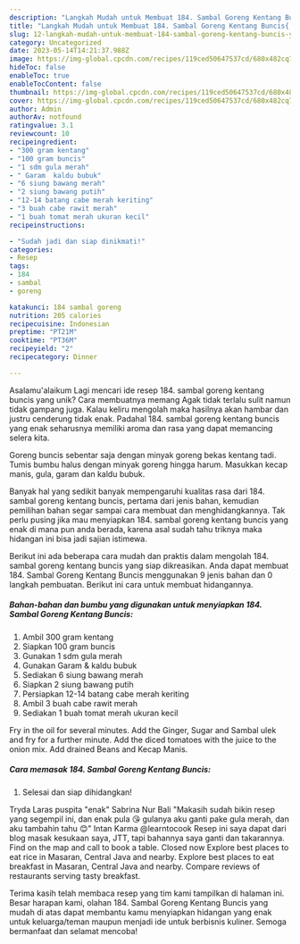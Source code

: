```yaml
---
description: "Langkah Mudah untuk Membuat 184. Sambal Goreng Kentang Buncis{ yang Enak"
title: "Langkah Mudah untuk Membuat 184. Sambal Goreng Kentang Buncis{ yang Enak"
slug: 12-langkah-mudah-untuk-membuat-184-sambal-goreng-kentang-buncis-yang-enak
category: Uncategorized
date: 2023-05-14T14:21:37.988Z
image: https://img-global.cpcdn.com/recipes/119ced50647537cd/680x482cq70/184-sambal-goreng-kentang-buncis-foto-resep-utama.jpg
hideToc: false
enableToc: true
enableTocContent: false
thumbnail: https://img-global.cpcdn.com/recipes/119ced50647537cd/680x482cq70/184-sambal-goreng-kentang-buncis-foto-resep-utama.jpg
cover: https://img-global.cpcdn.com/recipes/119ced50647537cd/680x482cq70/184-sambal-goreng-kentang-buncis-foto-resep-utama.jpg
author: Admin
authorAv: notfound
ratingvalue: 3.1
reviewcount: 10
recipeingredient:
- "300 gram kentang"
- "100 gram buncis"
- "1 sdm gula merah"
- " Garam  kaldu bubuk"
- "6 siung bawang merah"
- "2 siung bawang putih"
- "12-14 batang cabe merah keriting"
- "3 buah cabe rawit merah"
- "1 buah tomat merah ukuran kecil"
recipeinstructions:

- "Sudah jadi dan siap dinikmati!"
categories:
- Resep
tags:
- 184
- sambal
- goreng

katakunci: 184 sambal goreng 
nutrition: 205 calories
recipecuisine: Indonesian
preptime: "PT21M"
cooktime: "PT36M"
recipeyield: "2"
recipecategory: Dinner

---
```



Asalamu'alaikum Lagi mencari ide resep 184. sambal goreng kentang buncis yang unik? Cara membuatnya memang Agak tidak terlalu sulit namun tidak gampang juga. Kalau keliru mengolah maka hasilnya akan hambar dan justru cenderung tidak enak. Padahal 184. sambal goreng kentang buncis yang enak seharusnya memiliki aroma dan rasa yang dapat memancing selera kita.


Goreng buncis sebentar saja dengan minyak goreng bekas kentang tadi. Tumis bumbu halus dengan minyak goreng hingga harum. Masukkan kecap manis, gula, garam dan kaldu bubuk.

Banyak hal yang sedikit banyak mempengaruhi kualitas rasa dari 184. sambal goreng kentang buncis, pertama dari jenis bahan, kemudian pemilihan bahan segar sampai cara membuat dan menghidangkannya. Tak perlu pusing jika mau menyiapkan 184. sambal goreng kentang buncis yang enak di mana pun anda berada, karena asal sudah tahu triknya maka hidangan ini bisa jadi sajian istimewa.


Berikut ini ada beberapa cara mudah dan praktis dalam mengolah 184. sambal goreng kentang buncis yang siap dikreasikan. Anda dapat membuat 184. Sambal Goreng Kentang Buncis menggunakan 9 jenis bahan dan 0 langkah pembuatan. Berikut ini cara untuk membuat hidangannya.

<!--inarticleads1-->

##### Bahan-bahan dan bumbu yang digunakan untuk menyiapkan 184. Sambal Goreng Kentang Buncis:

1. Ambil 300 gram kentang
1. Siapkan 100 gram buncis
1. Gunakan 1 sdm gula merah
1. Gunakan  Garam &amp; kaldu bubuk
1. Sediakan 6 siung bawang merah
1. Siapkan 2 siung bawang putih
1. Persiapkan 12-14 batang cabe merah keriting
1. Ambil 3 buah cabe rawit merah
1. Sediakan 1 buah tomat merah ukuran kecil


Fry in the oil for several minutes. Add the Ginger, Sugar and Sambal ulek and fry for a further minute. Add the diced tomatoes with the juice to the onion mix. Add drained Beans and Kecap Manis. 

<!--inarticleads2-->

##### Cara memasak 184. Sambal Goreng Kentang Buncis:


1. Selesai dan siap dihidangkan!

Tryda Laras puspita &#34;enak&#34; Sabrina Nur Bali &#34;Makasih sudah bikin resep yang segempil ini, dan enak pula 😘 gulanya aku ganti pake gula merah, dan aku tambahin tahu 😊&#34; Intan Karma @learntocook Resep ini saya dapat dari blog masak kesukaan saya, JTT, tapi bahannya saya ganti dan takarannya. Find on the map and call to book a table. Closed now Explore best places to eat rice in Masaran, Central Java and nearby. Explore best places to eat breakfast in Masaran, Central Java and nearby. Compare reviews of restaurants serving tasty breakfast. 

Terima kasih telah membaca resep yang tim kami tampilkan di halaman ini. Besar harapan kami, olahan 184. Sambal Goreng Kentang Buncis yang mudah di atas dapat membantu kamu menyiapkan hidangan yang enak untuk keluarga/teman maupun menjadi ide untuk berbisnis kuliner. Semoga bermanfaat dan selamat mencoba!
